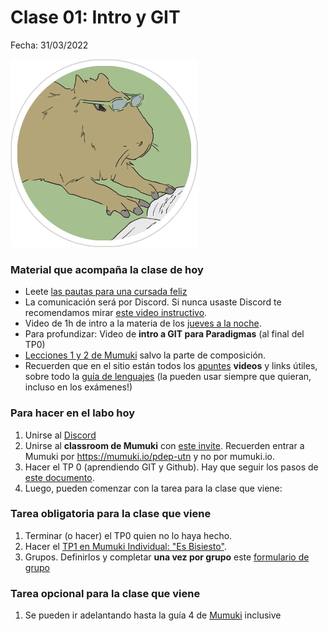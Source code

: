 # Clase 01: Intro y GIT

Fecha: 31/03/2022

![Carpileyendo](../2021/assets/Clase%2001%20-%20Carpi%20leyendo.png)

### Material que acompaña la clase de hoy

* Leete [las pautas para una cursada feliz](https://docs.google.com/document/d/e/2PACX-1vTKoI8On5mP6SVd1UhBQEV85StwYeFoLaLH6E-yjAPzMRzK9BhHI_IKk-atcDfkp5ORfz1_c_zi-ErQ/pub)
* La comunicación será por Discord. Si nunca usaste Discord te recomendamos mirar [este video instructivo](https://youtu.be/A7eZOivOid4). 
* Video de 1h de intro a la materia de los [jueves a la noche](https://www.youtube.com/watch?v=z20-xv5eLFA&ab_channel=ParadigmasdeProgramaci%C3%B3n-JuevesNoche).
* Para profundizar: Video de **intro a GIT para Paradigmas** (al final del TP0)
* [Lecciones 1 y 2 de Mumuki](https://mumuki.io/pdep-utn/chapters/435-programacion-funcional) salvo la parte de composición.
* Recuerden que en el sitio están todos los [apuntes](https://www.pdep.com.ar/material/apuntes) **videos** y links útiles, sobre todo la [guía de lenguajes](https://docs.google.com/document/d/e/2PACX-1vTlLkakSbp6ubcIq00PU4-Z96tg8CUSc8bO793_uftmiGjfkSn7Ug-F_y0-ieIWG6aWfuoHLJrRL8Fd/pub) (la pueden usar siempre que quieran, incluso en los exámenes!)

### Para hacer en el labo hoy

1. Unirse al [Discord](https://discord.gg/Q7aDJPVE7R)
2. Unirse al **classroom de Mumuki** con [este invite](https://mumuki.io/pdep-utn/join/vzcatA). Recuerden entrar a Mumuki por https://mumuki.io/pdep-utn y no por mumuki.io.
3. Hacer el TP 0 (aprendiendo GIT y Github). Hay que seguir los pasos de [este documento](https://docs.google.com/document/d/1bqmKzp4DsbW8GUBB_GdCihU6x3LPHwirPMDw9Wpqz1Y/edit?usp=sharing).
4. Luego, pueden comenzar con la tarea para la clase que viene:

### Tarea obligatoria para la clase que viene

1. Terminar (o hacer) el TP0 quien no lo haya hecho.
2. Hacer el [TP1 en Mumuki Individual: "Es Bisiesto"](https://mumuki.io/pdep-utn/exercises/9201-programacion-funcional-practica-valores-y-funciones-esbisiesto). 
3. Grupos. Definirlos y completar **una vez por grupo** este [formulario de grupo](https://docs.google.com/forms/d/e/1FAIpQLSdnqJcAOK4u0zsHg51-d7a8qxwUSuzBPFDD-F0Z_y3jZtJfIA/viewform)

### Tarea opcional para la clase que viene
1. Se pueden ir adelantando hasta la guía 4 de [Mumuki](https://mumuki.io/pdep-utn/chapters/435-programacion-funcional) inclusive

